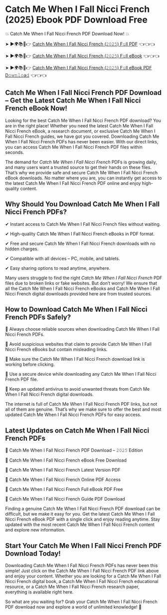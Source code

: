 # Catch Me When I Fall Nicci French (2025) Ebook PDF Download Free

💥 Catch Me When I Fall Nicci French PDF Download Now! 💥

➤ ►🌍📚📱👉 [Catch Me When I Fall Nicci French (𝟸𝟶𝟸𝟻) F𝚞ll PDF](https://getpdf.xyz/catch-me-when-i-fall-nicci-french) 👈👈👈


➤ ►🌍📚📱👉 [Catch Me When I Fall Nicci French (𝟸𝟶𝟸𝟻) F𝚞ll eBook](https://getpdf.xyz/catch-me-when-i-fall-nicci-french) 👈👈👈


➤ ►🌍📚📱👉 [Catch Me When I Fall Nicci French (𝟸𝟶𝟸𝟻) F𝚞ll eBook PDF D𝚘𝚠𝚗𝚕𝚘a𝚍](https://getpdf.xyz/catch-me-when-i-fall-nicci-french) 👈👈👈


## Catch Me When I Fall Nicci French PDF Download – Get the Latest Catch Me When I Fall Nicci French eBook Now!

Looking for the best Catch Me When I Fall Nicci French PDF download? You are in the right place! Whether you need the latest Catch Me When I Fall Nicci French eBook, a research document, or exclusive Catch Me When I Fall Nicci French guides, we have got you covered. Downloading Catch Me When I Fall Nicci French PDFs has never been easier. With our direct links, you can access Catch Me When I Fall Nicci French PDF files within seconds.

The demand for *Catch Me When I Fall Nicci French* PDFs is growing daily, and many users want a trusted source to get their hands on these files. That’s why we provide safe and secure Catch Me When I Fall Nicci French eBook downloads. No matter where you are, you can instantly get access to the latest Catch Me When I Fall Nicci French PDF online and enjoy high-quality content.

## Why Should You Download Catch Me When I Fall Nicci French PDFs?

✔ Instant access to Catch Me When I Fall Nicci French files without waiting.

✔ High-quality Catch Me When I Fall Nicci French eBooks in PDF format.

✔ Free and secure Catch Me When I Fall Nicci French downloads with no hidden charges.

✔ Compatible with all devices – PC, mobile, and tablets.

✔ Easy sharing options to read anytime, anywhere.

Many users struggle to find the right *Catch Me When I Fall Nicci French* PDF files due to broken links or fake websites. But don’t worry! We ensure that all the Catch Me When I Fall Nicci French eBooks and Catch Me When I Fall Nicci French digital downloads provided here are from trusted sources.

## How to Download Catch Me When I Fall Nicci French PDFs Safely?

📌 Always choose reliable sources when downloading Catch Me When I Fall Nicci French PDFs.

📌 Avoid suspicious websites that claim to provide Catch Me When I Fall Nicci French eBooks but contain misleading links.

📌 Make sure the Catch Me When I Fall Nicci French download link is working before clicking.

📌 Use a secure device while downloading any Catch Me When I Fall Nicci French PDF file.

📌 Keep an updated antivirus to avoid unwanted threats from Catch Me When I Fall Nicci French digital downloads.

The internet is full of Catch Me When I Fall Nicci French PDF links, but not all of them are genuine. That’s why we make sure to offer the best and most updated Catch Me When I Fall Nicci French PDFs for easy access.

## Latest Updates on Catch Me When I Fall Nicci French PDFs

🔹 Catch Me When I Fall Nicci French PDF Download – 𝟸𝟶𝟸𝟻 Edition

🔹 Catch Me When I Fall Nicci French eBook Free Download

🔹 Catch Me When I Fall Nicci French Latest Version PDF

🔹 Catch Me When I Fall Nicci French Online PDF Access

🔹 Catch Me When I Fall Nicci French Full eBook PDF Free

🔹 Catch Me When I Fall Nicci French Guide PDF Download

Finding a genuine Catch Me When I Fall Nicci French PDF download can be difficult, but we make it easy for you. Get the latest Catch Me When I Fall Nicci French eBook PDF with a single click and enjoy reading anytime. Stay updated with the most recent Catch Me When I Fall Nicci French content and explore new information.

## Start Your Catch Me When I Fall Nicci French PDF Download Today!

Downloading Catch Me When I Fall Nicci French PDFs has never been this simple! Just click on the Catch Me When I Fall Nicci French PDF link above and enjoy your content. Whether you are looking for a Catch Me When I Fall Nicci French digital book, a Catch Me When I Fall Nicci French educational resource, or a Catch Me When I Fall Nicci French research paper, everything is available right here.

So what are you waiting for? Grab your Catch Me When I Fall Nicci French PDF download now and explore a world of unlimited knowledge! 🚀